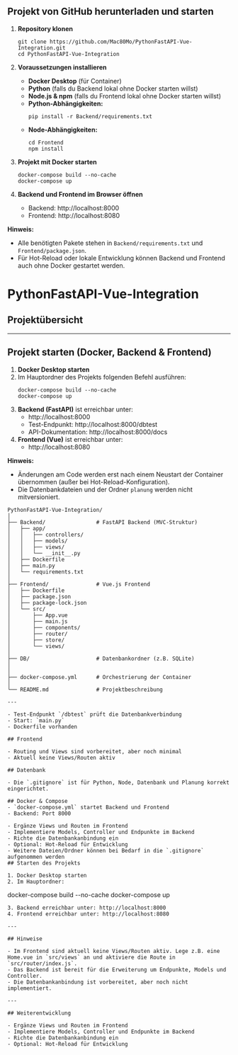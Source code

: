 ## Projekt von GitHub herunterladen und starten

1. **Repository klonen**

   ```
   git clone https://github.com/Mac80Mo/PythonFastAPI-Vue-Integration.git
   cd PythonFastAPI-Vue-Integration
   ```

2. **Voraussetzungen installieren**

   - **Docker Desktop** (für Container)
   - **Python** (falls du Backend lokal ohne Docker starten willst)
   - **Node.js & npm** (falls du Frontend lokal ohne Docker starten willst)
   - **Python-Abhängigkeiten:**
     ```
     pip install -r Backend/requirements.txt
     ```
   - **Node-Abhängigkeiten:**
     ```
     cd Frontend
     npm install
     ```

3. **Projekt mit Docker starten**

   ```
   docker-compose build --no-cache
   docker-compose up
   ```

4. **Backend und Frontend im Browser öffnen**
   - Backend: http://localhost:8000
   - Frontend: http://localhost:8080

**Hinweis:**

- Alle benötigten Pakete stehen in `Backend/requirements.txt` und `Frontend/package.json`.
- Für Hot-Reload oder lokale Entwicklung können Backend und Frontend auch ohne Docker gestartet werden.

# PythonFastAPI-Vue-Integration

## Projektübersicht

---

## Projekt starten (Docker, Backend & Frontend)

1. **Docker Desktop starten**
2. Im Hauptordner des Projekts folgenden Befehl ausführen:
   ```
   docker-compose build --no-cache
   docker-compose up
   ```
3. **Backend (FastAPI)** ist erreichbar unter:
   - http://localhost:8000
   - Test-Endpunkt: http://localhost:8000/dbtest
   - API-Dokumentation: http://localhost:8000/docs
4. **Frontend (Vue)** ist erreichbar unter:
   - http://localhost:8080

**Hinweis:**

- Änderungen am Code werden erst nach einem Neustart der Container übernommen (außer bei Hot-Reload-Konfiguration).
- Die Datenbankdateien und der Ordner `planung` werden nicht mitversioniert.

```
PythonFastAPI-Vue-Integration/
│
├── Backend/                # FastAPI Backend (MVC-Struktur)
│   ├── app/
│   │   ├── controllers/
│   │   ├── models/
│   │   ├── views/
│   │   └── __init__.py
│   ├── Dockerfile
│   ├── main.py
│   └── requirements.txt
│
├── Frontend/               # Vue.js Frontend
│   ├── Dockerfile
│   ├── package.json
│   ├── package-lock.json
│   └── src/
│       ├── App.vue
│       ├── main.js
│       ├── components/
│       ├── router/
│       ├── store/
│       └── views/
│
├── DB/                     # Datenbankordner (z.B. SQLite)
│
│
├── docker-compose.yml      # Orchestrierung der Container
│
└── README.md               # Projektbeschreibung

---

- Test-Endpunkt `/dbtest` prüft die Datenbankverbindung
- Start: `main.py`
- Dockerfile vorhanden

## Frontend

- Routing und Views sind vorbereitet, aber noch minimal
- Aktuell keine Views/Routen aktiv

## Datenbank

- Die `.gitignore` ist für Python, Node, Datenbank und Planung korrekt eingerichtet.

## Docker & Compose
- `docker-compose.yml` startet Backend und Frontend
- Backend: Port 8000

- Ergänze Views und Routen im Frontend
- Implementiere Models, Controller und Endpunkte im Backend
- Richte die Datenbankanbindung ein
- Optional: Hot-Reload für Entwicklung
- Weitere Dateien/Ordner können bei Bedarf in die `.gitignore` aufgenommen werden
## Starten des Projekts

1. Docker Desktop starten
2. Im Hauptordner:
```

docker-compose build --no-cache
docker-compose up

```
3. Backend erreichbar unter: http://localhost:8000
4. Frontend erreichbar unter: http://localhost:8080

---

## Hinweise

- Im Frontend sind aktuell keine Views/Routen aktiv. Lege z.B. eine Home.vue in `src/views` an und aktiviere die Route in `src/router/index.js`.
- Das Backend ist bereit für die Erweiterung um Endpunkte, Models und Controller.
- Die Datenbankanbindung ist vorbereitet, aber noch nicht implementiert.

---

## Weiterentwicklung

- Ergänze Views und Routen im Frontend
- Implementiere Models, Controller und Endpunkte im Backend
- Richte die Datenbankanbindung ein
- Optional: Hot-Reload für Entwicklung


```
